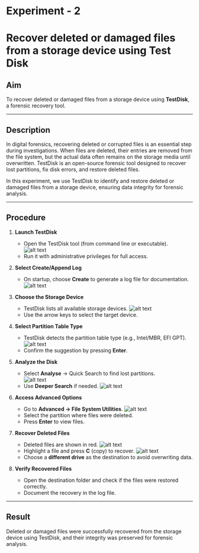 # Experiment - 2
# Recover deleted or damaged files from a storage device using Test Disk
 

## Aim  
To recover deleted or damaged files from a storage device using **TestDisk**, a forensic recovery tool.  

---

## Description  
In digital forensics, recovering deleted or corrupted files is an essential step during investigations. When files are deleted, their entries are removed from the file system, but the actual data often remains on the storage media until overwritten. TestDisk is an open-source forensic tool designed to recover lost partitions, fix disk errors, and restore deleted files.  

In this experiment, we use TestDisk to identify and restore deleted or damaged files from a storage device, ensuring data integrity for forensic analysis.  

---

## Procedure  

1. **Launch TestDisk**  
   - Open the TestDisk tool (from command line or executable).  
   ![alt text](<Output Screenshot/Exp2/Screenshot (58).png>)
   - Run it with administrative privileges for full access.  

2. **Select Create/Append Log**  
   - On startup, choose **Create** to generate a log file for documentation.  
    ![alt text](<Output Screenshot/Exp2/Screenshot (59).png>)

3. **Choose the Storage Device**  
   - TestDisk lists all available storage devices.
    ![alt text](<Output Screenshot/Exp2/Screenshot (59).png>)
   - Use the arrow keys to select the target device.  


4. **Select Partition Table Type**  
   - TestDisk detects the partition table type (e.g., Intel/MBR, EFI GPT).
    ![alt text](<Output Screenshot/Exp2/Screenshot (60).png>)
   - Confirm the suggestion by pressing **Enter**. 


5. **Analyze the Disk**  
   - Select **Analyse** → Quick Search to find lost partitions.  
   ![alt text](<Output Screenshot/Exp2/Screenshot (61).png>)
   - Use **Deeper Search** if needed. 
    ![alt text](<Output Screenshot/Exp2/Screenshot (65).png>)
 

6. **Access Advanced Options**  
   - Go to **Advanced → File System Utilities**. 
    ![alt text](<Output Screenshot/Exp2/Screenshot (66).png>)
   - Select the partition where files were deleted. 
   - Press **Enter** to view files.  
 

7. **Recover Deleted Files**  
   - Deleted files are shown in red. 
    ![alt text](<Output Screenshot/Exp2/Screenshot (71).png>)
   - Highlight a file and press **C** (copy) to recover. 
    ![alt text](<Output Screenshot/Exp2/Screenshot (72).png>)
   - Choose a **different drive** as the destination to avoid overwriting data.  
 

8. **Verify Recovered Files**  
   - Open the destination folder and check if the files were restored correctly.  
   - Document the recovery in the log file.  

---

## Result  
Deleted or damaged files were successfully recovered from the storage device using TestDisk, and their integrity was preserved for forensic analysis.  
